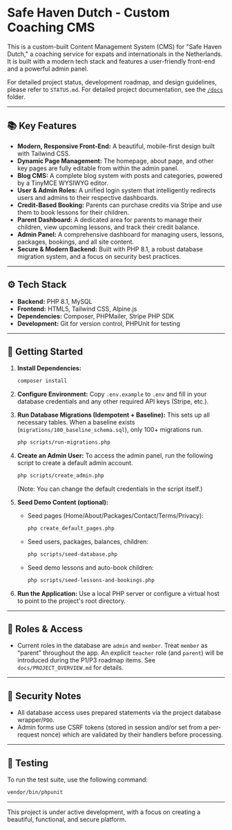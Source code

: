 # Safe Haven Dutch - Custom Coaching CMS

This is a custom-built Content Management System (CMS) for "Safe Haven Dutch," a coaching service for expats and internationals in the Netherlands. It is built with a modern tech stack and features a user-friendly front-end and a powerful admin panel.

For detailed project status, development roadmap, and design guidelines, please refer to `STATUS.md`. For detailed project documentation, see the [`/docs`](./docs) folder.

---

## 📚 Key Features

*   **Modern, Responsive Front-End:** A beautiful, mobile-first design built with Tailwind CSS.
*   **Dynamic Page Management:** The homepage, about page, and other key pages are fully editable from within the admin panel.
*   **Blog CMS:** A complete blog system with posts and categories, powered by a TinyMCE WYSIWYG editor.
*   **User & Admin Roles:** A unified login system that intelligently redirects users and admins to their respective dashboards.
*   **Credit-Based Booking:** Parents can purchase credits via Stripe and use them to book lessons for their children.
*   **Parent Dashboard:** A dedicated area for parents to manage their children, view upcoming lessons, and track their credit balance.
*   **Admin Panel:** A comprehensive dashboard for managing users, lessons, packages, bookings, and all site content.
*   **Secure & Modern Backend:** Built with PHP 8.1, a robust database migration system, and a focus on security best practices.

---

## ⚙️ Tech Stack

*   **Backend:** PHP 8.1, MySQL
*   **Frontend:** HTML5, Tailwind CSS, Alpine.js
*   **Dependencies:** Composer, PHPMailer, Stripe PHP SDK
*   **Development:** Git for version control, PHPUnit for testing

---

## 🚀 Getting Started

1.  **Install Dependencies:**
    ```bash
    composer install
    ```

2.  **Configure Environment:**
    Copy `.env.example` to `.env` and fill in your database credentials and any other required API keys (Stripe, etc.).

3.  **Run Database Migrations (Idempotent + Baseline):**
    This sets up all necessary tables. When a baseline exists (`migrations/100_baseline_schema.sql`), only 100+ migrations run.
    ```bash
    php scripts/run-migrations.php
    ```

4.  **Create an Admin User:**
    To access the admin panel, run the following script to create a default admin account.
    ```bash
    php scripts/create_admin.php
    ```
    (Note: You can change the default credentials in the script itself.)

5.  **Seed Demo Content (optional):**
    - Seed pages (Home/About/Packages/Contact/Terms/Privacy):
      ```bash
      php create_default_pages.php
      ```
    - Seed users, packages, balances, children:
      ```bash
      php scripts/seed-database.php
      ```
    - Seed demo lessons and auto-book children:
      ```bash
      php scripts/seed-lessons-and-bookings.php
      ```

6.  **Run the Application:**
    Use a local PHP server or configure a virtual host to point to the project's root directory.

---

## 👥 Roles & Access

- Current roles in the database are `admin` and `member`. Treat `member` as “parent” throughout the app. An explicit `teacher` role (and `parent`) will be introduced during the P1/P3 roadmap items. See `docs/PROJECT_OVERVIEW.md` for details.

---

## 🔐 Security Notes

- All database access uses prepared statements via the project database wrapper/`PDO`.
- Admin forms use CSRF tokens (stored in session and/or set from a per-request nonce) which are validated by their handlers before processing.

---

## 🧪 Testing

To run the test suite, use the following command:

```bash
vendor/bin/phpunit
```

---

This project is under active development, with a focus on creating a beautiful, functional, and secure platform.
